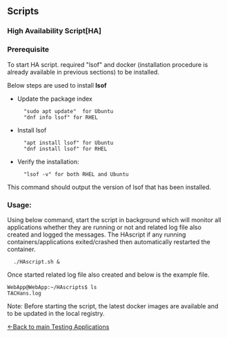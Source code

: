 ## Scripts
### **High Availability Script[HA]**
### Prerequisite 
To start HA script. required "lsof" and docker (installation procedure is already available in previous sections) to be installed.

Below steps are used to install **lsof**

* Update the package index

        "sudo apt update"  for Ubuntu
        "dnf info lsof" for RHEL
* Install lsof

        "apt install lsof" for Ubuntu
        "dnf install lsof" for RHEL
* Verify the installation:

        "lsof -v" for both RHEL and Ubuntu

This command should output the version of lsof that has been installed.       

### Usage: 
Using below command, start the script in background which will monitor all applications whether they are running or not and related log file also created and logged the messages. The HAscript if any running containers/applications exited/crashed then automatically restarted the container.

      ./HAscript.sh &

Once started related log file also created and below is the example file.

    WebApp@WebApp:~/HAscripts$ ls
    TACHans.log

Note: Before starting the script, the latest docker images are available and to be updated in the local registry.


[<-Back to main Testing Applications](../../../TestingApplications.md) 